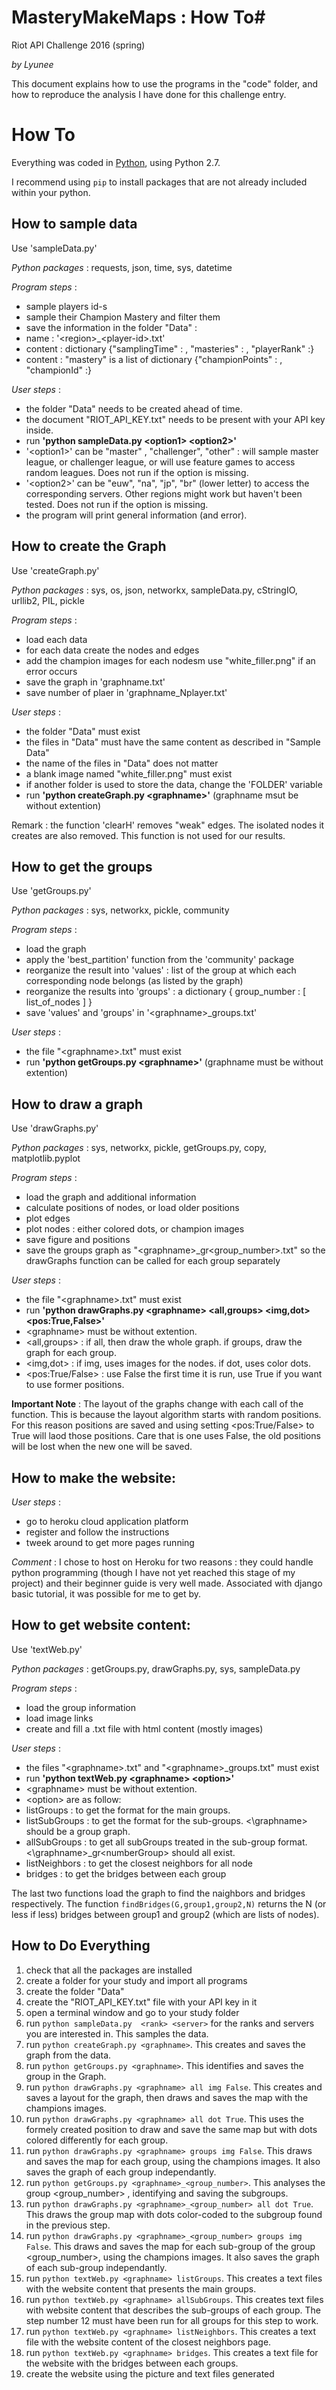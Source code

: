 # MasteryMakeMaps : How To#
Riot API Challenge 2016 (spring)

_by Lyunee_


This document explains how to use the programs in the "code" folder, and how to reproduce the analysis I have done for this challenge entry.


How To
======

Everything was coded in [Python](https://www.python.org/), using Python 2.7.

I recommend using `pip` to install packages that are not already included within your python. 

How to sample data
------------------

Use 'sampleData.py'

_Python packages_ : requests, json, time, sys, datetime

_Program steps_ :
 * sample players id-s
 * sample their Champion Mastery and filter them
 * save the information in the folder "Data" :
  * name : '\<region\>_\<player-id\>.txt'
  * content : dictionary {"samplingTime" : , "masteries" : , "playerRank" :}
  * content : "mastery" is a list of dictionary {"championPoints" : , "championId" :}

_User steps_ :
 * the folder "Data" needs to be created ahead of time.
 * the document "RIOT_API_KEY.txt" needs to be present with your API key inside.
 * run __'python sampleData.py \<option1\> \<option2\>'__ 
  * '\<option1\>' can be "master" , "challenger", "other" : will sample master league, or challenger league, or will use feature games to access random leagues. Does not run if the option is missing.
  * '\<option2\>' can be "euw", "na", "jp", "br" (lower letter) to access the corresponding servers. Other regions might work but haven't been tested. Does not run if the option is missing.
 * the program will print general information (and error).

How to create the Graph 
-----------------------

Use 'createGraph.py'

_Python packages_ : sys, os, json, networkx, sampleData.py, cStringIO, urllib2, PIL, pickle

_Program steps_ :
 * load each data
 * for each data create the nodes and edges
 * add the champion images for each nodesm use "white_filler.png" if an error occurs
 * save the graph in 'graphname.txt'
 * save number of plaer in 'graphname_Nplayer.txt'

_User steps_ :
 * the folder "Data" must exist
 * the files in "Data" must have the same content as described in "Sample Data"
 * the name of the files in "Data" does not matter
 * a blank image named "white_filler.png" must exist
 * if another folder is used to store the data, change the 'FOLDER' variable
 * run __'python createGraph.py \<graphname\>'__ (graphname msut be without extention)

Remark : the function 'clearH' removes "weak" edges. The isolated nodes it creates are also removed. This function is not used for our results.

How to get the groups
---------------------

Use 'getGroups.py'

_Python packages_ : sys, networkx, pickle, community

_Program steps_ :
 * load the graph
 * apply the 'best_partition' function from the 'community' package
 * reorganize the result into 'values' : list of the group at which each corresponding node belongs (as listed by the graph)
 * reorganize the results into 'groups' : a dictionary \{ group_number : \[ list_of_nodes \] \}
 * save 'values' and 'groups' in '\<graphname\>_groups.txt'

_User steps_ :
 * the file "\<graphname\>.txt" must exist
 * run __'python getGroups.py \<graphname\>'__ (graphname must be without extention)


How to draw a graph
-------------------
Use 'drawGraphs.py'

_Python packages_ : sys, networkx, pickle, getGroups.py, copy, matplotlib.pyplot

_Program steps_ :
 * load the graph and additional information
 * calculate positions of nodes, or load older positions 
 * plot edges
 * plot nodes : either colored dots, or champion images
 * save figure and positions
 * save the groups graph as "\<graphname\>\_gr\<group_number\>.txt" so the drawGraphs function can be called for each group separately
 
_User steps_ :
 * the file "\<graphname\>.txt" must exist
 * run __'python drawGraphs.py \<graphname\> \<all,groups\> \<img,dot\> \<pos:True,False\>'__
  * \<graphname\> must be without extention.
  * \<all,groups\> : if all, then draw the whole graph. if groups, draw the graph for each group.
  * \<img,dot\> : if img, uses images for the nodes. if dot, uses color dots.
  * \<pos:True/False\> : use False the first time it is run, use True if you want to use former positions.

__Important Note__ : The layout of the graphs change with each call of the function. This is because the layout algorithm starts with random positions. For this reason positions are saved and using setting \<pos:True/False\> to True will laod those positions. Care that is one uses False, the old positions will be lost when the new one will be saved.

How to make the website:
------------------------

_User steps_ :
 * go to heroku cloud application platform
 * register and follow the instructions
 * tweek around to get more pages running

_Comment_ : I chose to host on Heroku for two reasons : they could handle python programming (though I have not yet reached this stage of my project) and their beginner guide is very well made. Associated with django basic tutorial, it was possible for me to get by.

How to get website content:
---------------------------
Use 'textWeb.py'

_Python packages_ : getGroups.py, drawGraphs.py, sys, sampleData.py

_Program steps_ :
 * load the group information
 * load image links 
 * create and fill a .txt file with html content (mostly images)

_User steps_ :
 * the files "\<graphname\>.txt" and "\<graphname\>\_groups.txt" must exist
 * run __'python textWeb.py \<graphname\> \<option\>'__
 * \<graphname\> must be without extention.
 * \<option\> are as follow:
  * listGroups : to get the format for the main groups.
  * listSubGroups : to get the format for the sub-groups. <\graphname\> should be a group graph.
  * allSubGroups : to get all subGroups treated in the sub-group format. <\graphname\>_gr\<numberGroup\> should all exist.
  * listNeighbors : to get the closest neighbors for all node
  * bridges : to get the bridges between each group

The last two functions load the graph to find the naighbors and bridges respectively. The function `findBridges(G,group1,group2,N)` returns the N (or less if less) bridges between group1 and group2 (which are lists of nodes).


How to Do Everything
--------------------

 1.  check that all the packages are installed
 2.  create a folder for your study and import all programs
 3.  create the folder "Data"
 4.  create  the "RIOT_API_KEY.txt" file with your API key in it
 5.  open a terminal window and go to your study folder
 6.  run `python sampleData.py  <rank> <server>` for the ranks and servers you are interested in. This samples the data.
 7.  run `python createGraph.py <graphname>`. This creates and saves the graph from the data.
 8.  run `python getGroups.py <graphname>`. This identifies and saves the group in the Graph.
 9.  run `python drawGraphs.py <graphname> all img False`. This creates and saves a layout for the graph, then draws and saves the map with the champions images. 
 10. run `python drawGraphs.py <graphname> all dot True`. This uses the formely created position to draw and save the same map but with dots colored differently for each group.
 11. run `python drawGraphs.py <graphname> groups img False`. This draws and saves the map for each group, using the champions images. It also saves the graph of each group independantly.
 12. run `python getGroups.py <graphname>_<group_number>`. This analyses the group \<group_number\> , identifying and saving the subgroups.
 13. run `python drawGraphs.py <graphname>_<group_number> all dot True`. This draws the group map with dots color-coded to the subgroup found in the previous step.
 14. run `python drawGraphs.py <graphname>_<group_number> groups img False`. This draws and saves the map for each sub-group of the group \<group_number\>, using the champions images. It also saves the graph of each sub-group independantly.
 15. run `python textWeb.py <graphname> listGroups`. This creates a text files with the website content that presents the main groups.
 16. run `python textWeb.py <graphname> allSubGroups`. This creates text files with website content that describes the sub-groups of each group. The step number 12 must have been run for all groups for this step to work.
 17. run `python textWeb.py <graphname> listNeighbors`. This creates a text file with the website content of the closest neighbors page.
 18. run `python textWeb.py <graphname> bridges`. This creates a text file for the website with the bridges between each groups.
 19. create the website using the picture and text files generated
